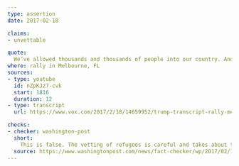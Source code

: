 ```yaml
---
type: assertion
date: 2017-02-18

claims:
- unvettable

quote:
  We’ve allowed thousands and thousands of people into our country. And there was no way to vet those people. There was no documentation. There was no nothing.
where: rally in Melbourne, FL
sources:
- type: youtube
  id: nZpKJz7-cvk
  start: 1816
  duration: 12
- type: transcript
  url: https://www.vox.com/2017/2/18/14659952/trump-transcript-rally-melbourne-florida

checks:
- checker: washington-post
  short:
    This is false. The vetting of refugees is careful and takes about two years, including FBI screening, Department of Homeland Security interviews and extensive security and background checks.
  source: https://www.washingtonpost.com/news/fact-checker/wp/2017/02/19/fact-checking-president-trumps-rally-in-florida/
---
```

